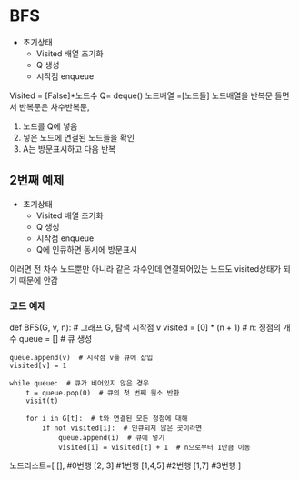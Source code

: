 # BFS

- 초기상태
    - Visited 배열 초기화
    - Q 생성
    - 시작점 enqueue

Visited = [False]*노드수
Q= deque()
노드배열 =[노드들]
노드배열을 반복문 돌면서
반복문은 차수반복문, 
1. 노드를 Q에 넣음
2. 넣은 노드에 연결된 노드들을 확인
3. A는 방문표시하고 다음 반복

## 2번째 예제
- 초기상태
    - Visited 배열 초기화
    - Q 생성
    - 시작점 enqueue
    - Q에 인큐하면 동시에 방문표시

이러면 전 차수 노드뿐만 아니라 같은 차수인데 연결되어있는 노드도 visited상태가 되기 때문에 안감

### 코드 예제
def BFS(G, v, n):  # 그래프 G, 탐색 시작점 v
    visited = [0] * (n + 1)  # n: 정점의 개수
    queue = []  # 큐 생성

    queue.append(v)  # 시작점 v를 큐에 삽입
    visited[v] = 1

    while queue:  # 큐가 비어있지 않은 경우
        t = queue.pop(0)  # 큐의 첫 번째 원소 반환
        visit(t)

        for i in G[t]:  # t와 연결된 모든 정점에 대해
            if not visited[i]:  # 인큐되지 않은 곳이라면
                queue.append(i)  # 큐에 넣기
                visited[i] = visited[t] + 1  # n으로부터 1만큼 이동

노드리스트=[
    [],     #0번행
    [2, 3]  #1번행
    [1,4,5] #2번행
    [1,7]   #3번행
]
